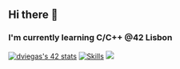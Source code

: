 ## Hi there 👋

### I'm currently learning C/C++ @42 Lisbon
[![dviegas's 42 stats](https://badge.mediaplus.ma/greenbinary/dviegas?1337Badge=off&UM6P=off)](https://github.com/oakoudad/badge42)
[![Skills](https://skillicons.dev/icons?i=c,cmake,bash,linux,git,github,vim,vscode)](https://skillicons.dev)
[![](https://visitcount.itsvg.in/api?id=Diogo-Viegas&label=%20&color=1&icon=5&pretty=false)](https://visitcount.itsvg.in)
<!--
**Diogo-Viegas/Diogo-Viegas** is a ✨ _special_ ✨ repository because its `README.md` (this file) appears on your GitHub profile.

Here are some ideas to get you started:

- 🔭 I’m currently working on ...
- 🌱 I’m currently learning ...
- 👯 I’m looking to collaborate on ...
- 🤔 I’m looking for help with ...
- 💬 Ask me about ...
- 📫 How to reach me: ...
- 😄 Pronouns: ...
- ⚡ Fun fact: ...
-->

